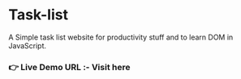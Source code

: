 # Task-list
A Simple task list website for productivity stuff and to learn DOM in JavaScript.
### **👉 Live Demo URL :-** **Visit here**</a>
